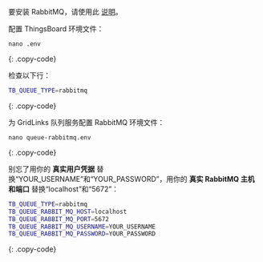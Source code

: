 要安装 RabbitMQ，请使用此 [说明](https://www.rabbitmq.com/install-debian.html)。

配置 ThingsBoard 环境文件：

```text
nano .env
```
{: .copy-code}

检查以下行：

```bash
TB_QUEUE_TYPE=rabbitmq
```
{: .copy-code}

为 GridLinks 队列服务配置 RabbitMQ 环境文件：

```text
nano queue-rabbitmq.env
```
{: .copy-code}

别忘了用你的 **真实用户凭据** 替换“YOUR_USERNAME”和“YOUR_PASSWORD”，用你的 **真实 RabbitMQ 主机和端口** 替换“localhost”和“5672”：

```bash
TB_QUEUE_TYPE=rabbitmq
TB_QUEUE_RABBIT_MQ_HOST=localhost
TB_QUEUE_RABBIT_MQ_PORT=5672
TB_QUEUE_RABBIT_MQ_USERNAME=YOUR_USERNAME
TB_QUEUE_RABBIT_MQ_PASSWORD=YOUR_PASSWORD
```
{: .copy-code}